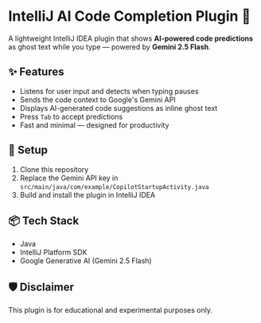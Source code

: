 # IntelliJ AI Code Completion Plugin 🚀

A lightweight IntelliJ IDEA plugin that shows **AI-powered code predictions** as ghost text while you type — powered by **Gemini 2.5 Flash**.

## ✨ Features

- Listens for user input and detects when typing pauses
- Sends the code context to Google's Gemini API
- Displays AI-generated code suggestions as inline ghost text
- Press `Tab` to accept predictions
- Fast and minimal — designed for productivity

## 🔧 Setup

1. Clone this repository
2. Replace the Gemini API key in `src/main/java/com/example/CopilotStartupActivity.java`
3. Build and install the plugin in IntelliJ IDEA

## 📦 Tech Stack

- Java
- IntelliJ Platform SDK
- Google Generative AI (Gemini 2.5 Flash)

## 🛡️ Disclaimer

This plugin is for educational and experimental purposes only.
